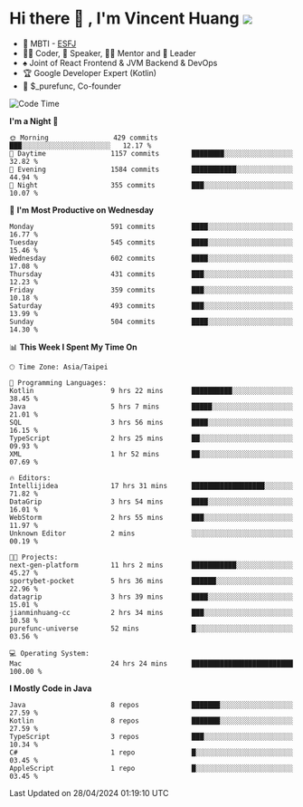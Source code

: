 # Hi there 👋 , I'm Vincent Huang ![](https://komarev.com/ghpvc/?username=Jian-Min-Huang)
- 👀 MBTI - [ESFJ](https://www.16personalities.com/esfj-personality)
- 👨‍💻 Coder, 🎤 Speaker, 👨‍🏫 Mentor and 🚀 Leader
- ♠️ Joint of React Frontend & JVM Backend & DevOps
- 🏆 Google Developer Expert (Kotlin)
- 💼 $_purefunc, Co-founder

<!--START_SECTION:waka-->
![Code Time](http://img.shields.io/badge/Code%20Time-3%2C659%20hrs%2037%20mins-blue)

**I'm a Night 🦉** 

```text
🌞 Morning                429 commits         ███░░░░░░░░░░░░░░░░░░░░░░   12.17 % 
🌆 Daytime                1157 commits        ████████░░░░░░░░░░░░░░░░░   32.82 % 
🌃 Evening                1584 commits        ███████████░░░░░░░░░░░░░░   44.94 % 
🌙 Night                  355 commits         ███░░░░░░░░░░░░░░░░░░░░░░   10.07 % 
```
📅 **I'm Most Productive on Wednesday** 

```text
Monday                   591 commits         ████░░░░░░░░░░░░░░░░░░░░░   16.77 % 
Tuesday                  545 commits         ████░░░░░░░░░░░░░░░░░░░░░   15.46 % 
Wednesday                602 commits         ████░░░░░░░░░░░░░░░░░░░░░   17.08 % 
Thursday                 431 commits         ███░░░░░░░░░░░░░░░░░░░░░░   12.23 % 
Friday                   359 commits         ███░░░░░░░░░░░░░░░░░░░░░░   10.18 % 
Saturday                 493 commits         ███░░░░░░░░░░░░░░░░░░░░░░   13.99 % 
Sunday                   504 commits         ████░░░░░░░░░░░░░░░░░░░░░   14.30 % 
```


📊 **This Week I Spent My Time On** 

```text
🕑︎ Time Zone: Asia/Taipei

💬 Programming Languages: 
Kotlin                   9 hrs 22 mins       ██████████░░░░░░░░░░░░░░░   38.45 % 
Java                     5 hrs 7 mins        █████░░░░░░░░░░░░░░░░░░░░   21.01 % 
SQL                      3 hrs 56 mins       ████░░░░░░░░░░░░░░░░░░░░░   16.15 % 
TypeScript               2 hrs 25 mins       ██░░░░░░░░░░░░░░░░░░░░░░░   09.93 % 
XML                      1 hr 52 mins        ██░░░░░░░░░░░░░░░░░░░░░░░   07.69 % 

🔥 Editors: 
Intellijidea             17 hrs 31 mins      ██████████████████░░░░░░░   71.82 % 
DataGrip                 3 hrs 54 mins       ████░░░░░░░░░░░░░░░░░░░░░   16.01 % 
WebStorm                 2 hrs 55 mins       ███░░░░░░░░░░░░░░░░░░░░░░   11.97 % 
Unknown Editor           2 mins              ░░░░░░░░░░░░░░░░░░░░░░░░░   00.19 % 

🐱‍💻 Projects: 
next-gen-platform        11 hrs 2 mins       ███████████░░░░░░░░░░░░░░   45.27 % 
sportybet-pocket         5 hrs 36 mins       ██████░░░░░░░░░░░░░░░░░░░   22.96 % 
datagrip                 3 hrs 39 mins       ████░░░░░░░░░░░░░░░░░░░░░   15.01 % 
jianminhuang-cc          2 hrs 34 mins       ███░░░░░░░░░░░░░░░░░░░░░░   10.58 % 
purefunc-universe        52 mins             █░░░░░░░░░░░░░░░░░░░░░░░░   03.56 % 

💻 Operating System: 
Mac                      24 hrs 24 mins      █████████████████████████   100.00 % 
```

**I Mostly Code in Java** 

```text
Java                     8 repos             ███████░░░░░░░░░░░░░░░░░░   27.59 % 
Kotlin                   8 repos             ███████░░░░░░░░░░░░░░░░░░   27.59 % 
TypeScript               3 repos             ███░░░░░░░░░░░░░░░░░░░░░░   10.34 % 
C#                       1 repo              █░░░░░░░░░░░░░░░░░░░░░░░░   03.45 % 
AppleScript              1 repo              █░░░░░░░░░░░░░░░░░░░░░░░░   03.45 % 
```




 Last Updated on 28/04/2024 01:19:10 UTC
<!--END_SECTION:waka-->
